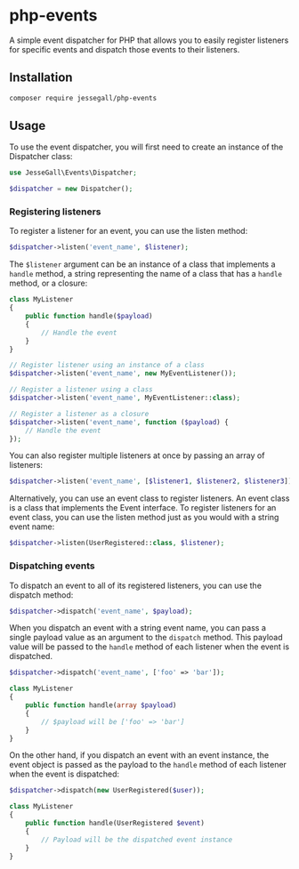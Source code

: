 # php-events

A simple event dispatcher for PHP that allows you to easily register listeners for specific events and dispatch those
events to their listeners.

## Installation

```bash
composer require jessegall/php-events
```

## Usage

To use the event dispatcher, you will first need to create an instance of the Dispatcher class:

```php
use JesseGall\Events\Dispatcher;

$dispatcher = new Dispatcher();
```

### Registering listeners

To register a listener for an event, you can use the listen method:

```php
$dispatcher->listen('event_name', $listener);
```

The `$listener` argument can be an instance of a class that implements a `handle` method, a string representing the name
of a class that has a `handle` method, or a closure:

```php
class MyListener
{
    public function handle($payload)
    {
        // Handle the event
    }
}

// Register listener using an instance of a class
$dispatcher->listen('event_name', new MyEventListener());

// Register a listener using a class
$dispatcher->listen('event_name', MyEventListener::class);

// Register a listener as a closure
$dispatcher->listen('event_name', function ($payload) {
    // Handle the event
});
```

You can also register multiple listeners at once by passing an array of listeners:

```php
$dispatcher->listen('event_name', [$listener1, $listener2, $listener3]);
```

Alternatively, you can use an event class to register listeners. An event class is a class that implements the Event
interface. To register listeners for an event class, you can use the listen method just as you would with a string event
name:

```php
$dispatcher->listen(UserRegistered::class, $listener);
```

### Dispatching events

To dispatch an event to all of its registered listeners, you can use the dispatch method:

```php
$dispatcher->dispatch('event_name', $payload);
```

When you dispatch an event with a string event name, you can pass a single payload value as an argument to
the `dispatch` method. This payload value will be passed to the `handle` method of each listener when the event is
dispatched.

```php
$dispatcher->dispatch('event_name', ['foo' => 'bar']);

class MyListener
{
    public function handle(array $payload)
    {
        // $payload will be ['foo' => 'bar']
    }
}
```

On the other hand, if you dispatch an event with an event instance, the event object is passed as the payload to the
`handle` method of each listener when the event is dispatched:

```php
$dispatcher->dispatch(new UserRegistered($user));

class MyListener
{
    public function handle(UserRegistered $event)
    {
        // Payload will be the dispatched event instance
    }
}
```